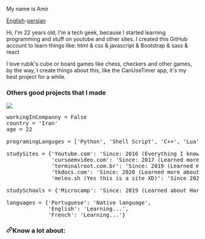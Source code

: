 My name is Amir


<a href="https://github.com/Amirsamrezv">English</a>-<a href="https://github.com/Amirsamrezv/Amirsamserzv/blob/main/LEIA-ME.md">persian</a>

Hi, I'm 22 years old, I'm a tech geek, because I started learning programming and stuff on youtube and other sites. I created this GitHub account to learn things like: html & css & javascript & Bootstrap & sass & react

I love rubik's cube or board games like chess, checkers and other games, by the way, I create things about this, like the CanUseTimer app, it's my best project for a while.

<h3>Others good projects that I made</h3>

<img src="https://camo.githubusercontent.com/a1949f961c338af6e29e06b5f26625e4c01ad03b414cba38b546082eeff5e31c/68747470733a2f2f6769746875622d726561646d652d73746174732e76657263656c2e6170702f6170692f746f702d6c616e67732f3f757365726e616d653d73616d75656c2d64652d6f6c697665697261266c61796f75743d636f6d70616374266c616e67735f636f756e743d3130267468656d653d64617263756c61" data-canonical-src="https://github-readme-stats.vercel.app/api/top-langs/?username=samuel-de-oliveira&amp;layout=compact&amp;langs_count=10&amp;theme=darcula" style="max-width: 100%;">


<pre><span class="pl-s1">workingInCompanny</span> <span class="pl-c1">=</span> <span class="pl-c1">False</span>
<span class="pl-s1">country</span> <span class="pl-c1">=</span> <span class="pl-s">'Iran'</span>
<span class="pl-s1">age</span> <span class="pl-c1">=</span> <span class="pl-c1">22</span>

<span class="pl-s1">programingLanguges</span> <span class="pl-c1">=</span> [<span class="pl-s">'Python'</span>, <span class="pl-s">'Shell Script'</span>, <span class="pl-s">'C++'</span>, <span class="pl-s">'Lua'</span>]

<span class="pl-s1">studySites</span> <span class="pl-c1">=</span> {<span class="pl-s">'Youtube.com'</span>: <span class="pl-s">'Since: 2016 (Everything I know XD)'</span>,
              <span class="pl-s">'cursoemvideo.com'</span>: <span class="pl-s">'Since: 2017 (Learned more about Python and basic Linux)'</span>,
              <span class="pl-s">'terminalroot.com.br'</span>: <span class="pl-s">'Since: 2019 (Learned more about Linux)'</span>,
              <span class="pl-s">'tkdocs.com'</span>: <span class="pl-s">'Since: 2020 (Learned more about TKinter)'</span>,
              <span class="pl-s">'meleu.sh (Yes this is a site XD)'</span>: <span class="pl-s">'Since 2020 (Learned about ShellScript)'</span>}
              
<span class="pl-s1">studySchools</span> <span class="pl-c1">=</span> {<span class="pl-s">'Microcamp'</span>: <span class="pl-s">'Since: 2019 (Learned about Hardware)'</span>}

<span class="pl-s1">languages</span> <span class="pl-c1">=</span> {<span class="pl-s">'Portuguese'</span>: <span class="pl-s">'Native language'</span>, 
             <span class="pl-s">'English'</span>: <span class="pl-s">'Learning...'</span>,
             <span class="pl-s">'French'</span>: <span class="pl-s">'Learning...'</span>}</pre>

<h3 dir="auto"><a id="user-content-know-a-lot-about" class="anchor" aria-hidden="true" href="#know-a-lot-about"><svg class="octicon octicon-link" viewBox="0 0 16 16" version="1.1" width="16" height="16" aria-hidden="true"><path fill-rule="evenodd" d="M7.775 3.275a.75.75 0 001.06 1.06l1.25-1.25a2 2 0 112.83 2.83l-2.5 2.5a2 2 0 01-2.83 0 .75.75 0 00-1.06 1.06 3.5 3.5 0 004.95 0l2.5-2.5a3.5 3.5 0 00-4.95-4.95l-1.25 1.25zm-4.69 9.64a2 2 0 010-2.83l2.5-2.5a2 2 0 012.83 0 .75.75 0 001.06-1.06 3.5 3.5 0 00-4.95 0l-2.5 2.5a3.5 3.5 0 004.95 4.95l1.25-1.25a.75.75 0 00-1.06-1.06l-1.25 1.25a2 2 0 01-2.83 0z"></path></svg></a>Know a lot about:</h3>
